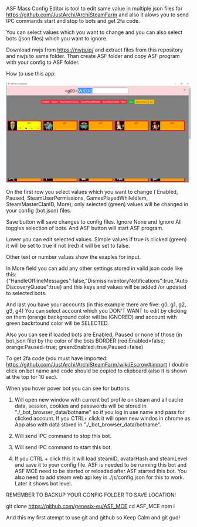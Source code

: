ASF Mass Config Editor is tool to edit same value in multiple json files for https://github.com/JustArchi/ArchiSteamFarm and also it alows you to send IPC commands start and stop to bots and get 2fa code.

You can select values which you want to change and you can also select bots (json files) which you want to ignore.

Download nwjs from https://nwjs.io/ and extract files from this repository and nwjs to same folder. Than create ASF folder and copy ASF program with your config to ASF folder.



How to use this app:

![how_to](img/how_to.png)

On the first row you select values which you want to change ( Enabled, Paused, SteamUserPermissions, GamesPlayedWhileIdlem, SteamMasterClanID, More); only selected (green) values will be changed in your config (bot.json) files.

Save button will save changes to config files. Ignore None and Ignore All toggles selection of bots. And ASF button will start ASF program.

Lower you can edit selected values. Simple values if true is clicked (green) it will be set to true if not (red) it will be set to false.

Other text or number values show the exaples for input.

In More field you can add any other settings stored in valid json code like this: {"HandleOfflineMessages":false,"DismissInventoryNotifications":true,"AutoDiscoveryQueue":true} and this keys and values will be added /or updated to selected bots.

And last you have your accounts (in this example there are five: g0, g1, g2, g3, g4)
You can select account which you DON'T WANT to edit by clicking on them (orange background color will be IGNORED) and account with green backrtound color will be SELECTED.  

Also you can see if loaded bots are Enabled, Paused or none of those (in bot.json file) by the color of the bots BORDER (red:Enabled=false; orange:Paused=true; green:Enabled=true,Paused=false)

To get 2fa code (you must have imported: https://github.com/JustArchi/ArchiSteamFarm/wiki/Escrow#import ) double click on bot name and code should be copied to clipboard (also it is shown at the top for 10 sec).

When you hover pover bot you can see for buttons:
1. Will open new window with current bot profile on steam and all cache data, session, cookies and passwords will be stored in  "./\_bot_browser_data/botname" so if you log in use name and pass for clicked account. If you CTRL+ click it will open new windos in chrome as App also with data stored in "./\_bot_browser_data/botname".

2. Will send IPC command to stop this bot.

3. Will send IPC command to start this bot.

4. If you CTRL + click this it will load steamID, avatarHash and steamLevel and save it to your config file. ASF is needed to be running this bot and ASF MCE need to be started or reloaded after ASF started this bot. You also need to add steam web api key in ./js/config.json for this to work. Later it shows bot level.

REMEMBER TO BACKUP YOUR CONFIG FOLDER TO SAVE LOCATION!


git clone https://github.com/genesix-eu/ASF_MCE
cd ASF_MCE
npm i


And this my first atempt to use git and github so Keep Calm and git gud!